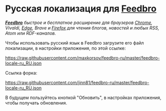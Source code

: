# Русская локализация для [Feedbro](https://nodetics.com/feedbro/ "Перейти на домашнюю страницу проекта Feedbro")

***[Feedbro](https://nodetics.com/feedbro/ "Перейти на домашнюю страницу проекта Feedbro")*** *быстрое и бесплатное расширение для браузеров [Chrome](https://chrome.google.com/webstore/detail/feedbro/mefgmmbdailogpfhfblcnnjfmnpnmdfa "Перейти на страницу расширения, для Chrome"), Vivaldi, [Edge](https://microsoftedge.microsoft.com/addons/detail/pdfbckdfhgaohcfdkcgpggcifmalimfd "Перейти на страницу расширения, для Edge"), Brave и [Firefox](https://addons.mozilla.org/ru/firefox/addon/feedbroreader/ "Перейти на страницу расширения, для Firefox") для чтения блогов, новостей и любых RSS, Atom или RDF-каналов.*

Чтобы использовать русский язык в Feedbro загрузите его файл локализации, в настройки приложения, по этой ссылке:

https://raw.githubusercontent.com/maxkorsov/feedbro-ru/master/feedbro-locale-ru_RU.json

Cсылка форка:

https://raw.githubusercontent.com/jinn81/feedbro-ru/master/feedbro-locale-ru_RU.json

В будущем пользуйтесь кнопкой "Обновить", в настройках приложения, чтобы получать обновления.
